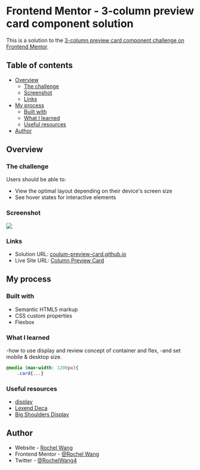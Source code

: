 # Frontend Mentor - 3-column preview card component solution

This is a solution to the [3-column preview card component challenge on Frontend Mentor](https://www.frontendmentor.io/challenges/3column-preview-card-component-pH92eAR2-).

## Table of contents

- [Overview](#overview)
  - [The challenge](#the-challenge)
  - [Screenshot](#screenshot)
  - [Links](#links)
- [My process](#my-process)
  - [Built with](#built-with)
  - [What I learned](#what-i-learned)
  - [Useful resources](#useful-resources)
- [Author](#author)

## Overview

### The challenge

Users should be able to:

- View the optimal layout depending on their device's screen size
- See hover states for interactive elements

### Screenshot

![](./screenshot.png)

### Links

- Solution URL: [coulum-preview-card.github.io](https://github.com/rochelwang1205/coulum-preview-card.github.io)
- Live Site URL: [Column Preview Card](https://rochelwang1205.github.io/coulum-preview-card.github.io/column-preview-card/index.html)

## My process

### Built with

- Semantic HTML5 markup
- CSS custom properties
- Flexbox

### What I learned

-how to use display and review concept of container and flex,
-and set mobile & desktop size. 

```css
@media (max-width: 1200px){
    .card{...}
```

### Useful resources

- [display](https://developer.mozilla.org/en-US/docs/Web/CSS/display)
- [Lexend Deca](https://fonts.google.com/specimen/Lexend+Deca)
- [Big Shoulders Display](https://fonts.google.com/specimen/Big+Shoulders+Display)

## Author

- Website - [Rochel Wang](https://github.com/rochelwang1205)
- Frontend Mentor - [@Rochel Wang](https://www.frontendmentor.io/profile/rochelwang1205)
- Twitter - [@RochelWang4](https://twitter.com/RochelWang4)

